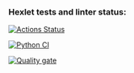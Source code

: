 ### Hexlet tests and linter status:
[![Actions Status](https://github.com/PaciFisting/python-project-50/actions/workflows/hexlet-check.yml/badge.svg)](https://github.com/PaciFisting/python-project-50/actions)

[![Python CI](https://github.com/PaciFisting/python-project-50/actions/workflows/python-CI.yml/badge.svg)](https://github.com/PaciFisting/python-project-50/actions/workflows/python-CI.yml)

[![Quality gate](https://sonarcloud.io/api/project_badges/quality_gate?project=PaciFisting_python-project-50)](https://sonarcloud.io/summary/new_code?id=PaciFisting_python-project-50)
